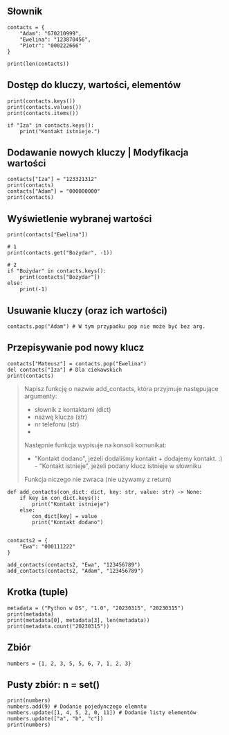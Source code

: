 ## Słownik
```
contacts = {
    "Adam": "670210999",
    "Ewelina": "123870456",
    "Piotr": "000222666"
}

print(len(contacts))
```
## Dostęp do kluczy, wartości, elementów
```
print(contacts.keys())
print(contacts.values())
print(contacts.items())

if "Iza" in contacts.keys():
    print("Kontakt istnieje.")
```

## Dodawanie nowych kluczy | Modyfikacja wartości
```
contacts["Iza"] = "123321312"
print(contacts)
contacts["Adam"] = "000000000"
print(contacts)
```
## Wyświetlenie wybranej wartości

```
print(contacts["Ewelina"])

# 1
print(contacts.get("Bożydar", -1))

# 2
if "Bożydar" in contacts.keys():
    print(contacts["Bożydar"])
else:
    print(-1)
```
## Usuwanie kluczy (oraz ich wartości)

```
contacts.pop("Adam") # W tym przypadku pop nie może być bez arg.
```
## Przepisywanie pod nowy klucz

```
contacts["Mateusz"] = contacts.pop("Ewelina")
del contacts["Iza"] # Dla ciekawskich
print(contacts)
```
> Napisz funkcję o nazwie add_contacts, która przyjmuje następujące argumenty:
>    - słownik z kontaktami (dict)
>    - nazwę klucza (str)
>    - nr telefonu (str)
>    - 
> Następnie funkcja wypisuje na konsoli komunikat:
>    - "Kontakt dodano", jeżeli dodaliśmy kontakt + dodajemy kontakt. :)
>     - "Kontakt istnieje", jeżeli podany klucz istnieje w słowniku
> 
>    Funkcja niczego nie zwraca (nie używamy z return)

```
def add_contacts(con_dict: dict, key: str, value: str) -> None:
    if key in con_dict.keys():
        print("Kontakt istnieje")
    else:
        con_dict[key] = value
        print("Kontakt dodano")


contacts2 = {
    "Ewa": "000111222"
}

add_contacts(contacts2, "Ewa", "123456789")
add_contacts(contacts2, "Adam", "123456789")
```
## Krotka (tuple)
```
metadata = ("Python w DS", "1.0", "20230315", "20230315")
print(metadata)
print(metadata[0], metadata[3], len(metadata))
print(metadata.count("20230315"))
```
## Zbiór
```
numbers = {1, 2, 3, 5, 5, 6, 7, 1, 2, 3}
```
## Pusty zbiór: n = set()
```
print(numbers)
numbers.add(9) # Dodanie pojedynczego elemntu
numbers.update([1, 4, 5, 2, 0, 11]) # Dodanie listy elementów
numbers.update(["a", "b", "c"])
print(numbers)
```